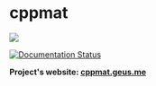 
# cppmat

[![](https://img.shields.io/badge/documentation-cppmat.geus.me-blue.svg)](http://cppmat.geus.me) 

[![Documentation Status](https://readthedocs.org/projects/cppmat/badge/?version=latest)](http://cppmat.geus.me/en/latest/?badge=latest)

**Project's website: [cppmat.geus.me](http://cppmat.geus.me)**
